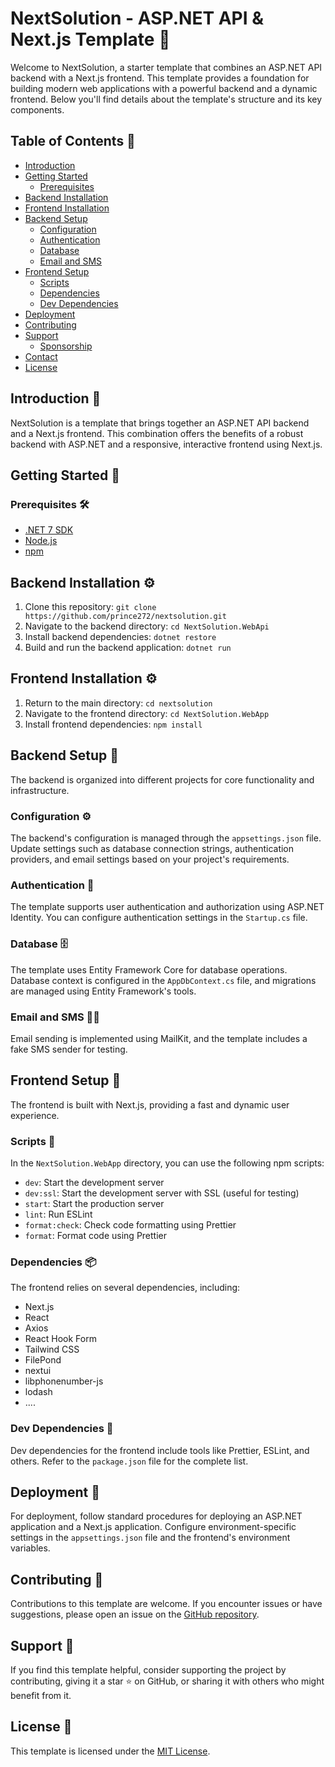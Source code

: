 ﻿# NextSolution - ASP.NET API & Next.js Template 🚀

Welcome to NextSolution, a starter template that combines an ASP.NET API backend with a Next.js frontend. This template provides a foundation for building modern web applications with a powerful backend and a dynamic frontend. Below you'll find details about the template's structure and its key components.

## Table of Contents 📑

- [Introduction](#introduction)
- [Getting Started](#getting-started)
  - [Prerequisites](#prerequisites)
- [Backend Installation](#backend-installation)
- [Frontend Installation](#frontend-installation)
- [Backend Setup](#backend-setup)
  - [Configuration](#configuration)
  - [Authentication](#authentication)
  - [Database](#database)
  - [Email and SMS](#email-and-sms)
- [Frontend Setup](#frontend-setup)
  - [Scripts](#scripts)
  - [Dependencies](#dependencies)
  - [Dev Dependencies](#dev-dependencies)
- [Deployment](#deployment)
- [Contributing](#contributing)
- [Support](#support)
  - [Sponsorship](#sponsorship)
- [Contact](#contact)
- [License](#license)

## Introduction 🌟

NextSolution is a template that brings together an ASP.NET API backend and a Next.js frontend. This combination offers the benefits of a robust backend with ASP.NET and a responsive, interactive frontend using Next.js.

## Getting Started 🚀

### Prerequisites 🛠️

- [.NET 7 SDK](https://dotnet.microsoft.com/download/dotnet/7.0)
- [Node.js](https://nodejs.org/)
- [npm](https://www.npmjs.com/get-npm)

## Backend Installation ⚙️

1. Clone this repository: `git clone https://github.com/prince272/nextsolution.git`
2. Navigate to the backend directory: `cd NextSolution.WebApi`
3. Install backend dependencies: `dotnet restore`
4. Build and run the backend application: `dotnet run`

## Frontend Installation ⚙️

1. Return to the main directory: `cd nextsolution`
2. Navigate to the frontend directory: `cd NextSolution.WebApp`
3. Install frontend dependencies: `npm install`

## Backend Setup 🔧

The backend is organized into different projects for core functionality and infrastructure.

### Configuration ⚙️

The backend's configuration is managed through the `appsettings.json` file. Update settings such as database connection strings, authentication providers, and email settings based on your project's requirements.

### Authentication 🔑

The template supports user authentication and authorization using ASP.NET Identity. You can configure authentication settings in the `Startup.cs` file.

### Database 🗄️

The template uses Entity Framework Core for database operations. Database context is configured in the `AppDbContext.cs` file, and migrations are managed using Entity Framework's tools.

### Email and SMS 📧📱

Email sending is implemented using MailKit, and the template includes a fake SMS sender for testing.

## Frontend Setup 🔨

The frontend is built with Next.js, providing a fast and dynamic user experience.

### Scripts 📜

In the `NextSolution.WebApp` directory, you can use the following npm scripts:

- `dev`: Start the development server
- `dev:ssl`: Start the development server with SSL (useful for testing)
- `start`: Start the production server
- `lint`: Run ESLint
- `format:check`: Check code formatting using Prettier
- `format`: Format code using Prettier

### Dependencies 📦

The frontend relies on several dependencies, including:

- Next.js
- React
- Axios
- React Hook Form
- Tailwind CSS
- FilePond
- nextui
- libphonenumber-js
- lodash
- ....

### Dev Dependencies 🔧

Dev dependencies for the frontend include tools like Prettier, ESLint, and others. Refer to the `package.json` file for the complete list.

## Deployment 🚀

For deployment, follow standard procedures for deploying an ASP.NET application and a Next.js application. Configure environment-specific settings in the `appsettings.json` file and the frontend's environment variables.

## Contributing 👥

Contributions to this template are welcome. If you encounter issues or have suggestions, please open an issue on the [GitHub repository](https://github.com/prince272/nextsolution).

## Support 🙌

If you find this template helpful, consider supporting the project by contributing, giving it a star ⭐️ on GitHub, or sharing it with others who might benefit from it.

## License 📄

This template is licensed under the [MIT License](https://github.com/prince272/nextsolution/blob/master/LICENSE.txt).
